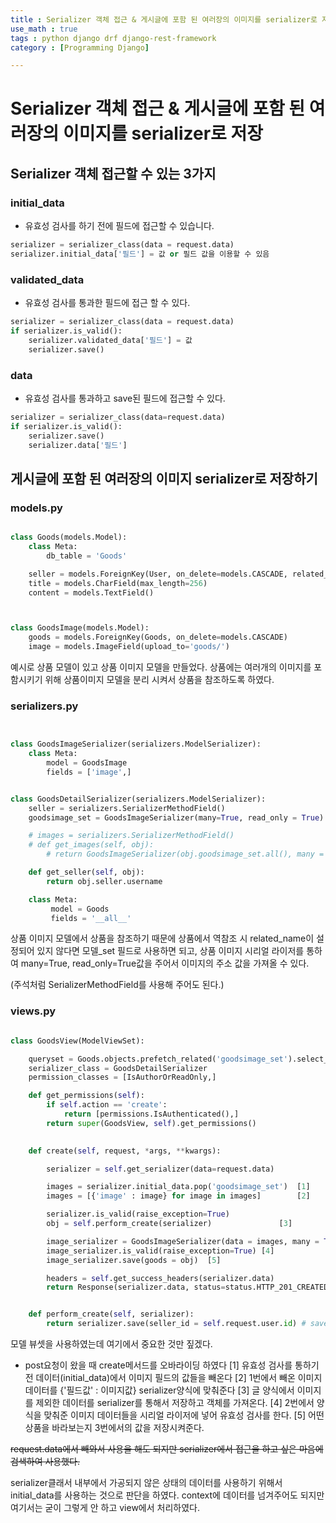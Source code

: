 ```yaml
---
title : Serializer 객체 접근 & 게시글에 포함 된 여러장의 이미지를 serializer로 저장
use_math : true
tags : python django drf django-rest-framework
category : [Programming Django]

---
```


Serializer 객체 접근 & 게시글에 포함 된 여러장의 이미지를 serializer로 저장
===

## Serializer 객체 접근할 수 있는 3가지

### initial_data
- 유효성 검사를 하기 전에 필드에 접근할 수 있습니다.
```python
serializer = serializer_class(data = request.data)
serializer.initial_data['필드'] = 값 or 필드 값을 이용할 수 있음
```

### validated_data
- 유효성 검사를 통과한 필드에 접근 할 수 있다.
```python
serializer = serializer_class(data = request.data)
if serializer.is_valid():
    serializer.validated_data['필드'] = 값
    serializer.save()
```

### data
- 유효성 검사를 통과하고 save된 필드에 접근할 수 있다.
```python
serializer = serializer_class(data=request.data)
if serializer.is_valid():
    serializer.save()
    serializer.data['필드']
```

## 게시글에 포함 된 여러장의 이미지 serializer로 저장하기


### models.py
```python

class Goods(models.Model):
    class Meta:
        db_table = 'Goods'

    seller = models.ForeignKey(User, on_delete=models.CASCADE, related_name='sell_goods')
    title = models.CharField(max_length=256)
    content = models.TextField()



class GoodsImage(models.Model):
    goods = models.ForeignKey(Goods, on_delete=models.CASCADE)
    image = models.ImageField(upload_to='goods/')

```
예시로 상품 모델이 있고 상품 이미지 모델을 만들었다.
상품에는 여러개의 이미지를 포함시키기 위해 상품이미지 모델을 분리 시켜서 상품을 참조하도록 하였다.


### serializers.py
```python


class GoodsImageSerializer(serializers.ModelSerializer):
    class Meta:
        model = GoodsImage
        fields = ['image',]


class GoodsDetailSerializer(serializers.ModelSerializer):
    seller = serializers.SerializerMethodField()
    goodsimage_set = GoodsImageSerializer(many=True, read_only = True)

    # images = serializers.SerializerMethodField()
    # def get_images(self, obj):
        # return GoodsImageSerializer(obj.goodsimage_set.all(), many = True).data

    def get_seller(self, obj):
        return obj.seller.username

    class Meta:
         model = Goods
         fields = '__all__'
```

상품 이미지 모델에서 상품을 참조하기 때문에 상품에서 역참조 시 related_name이 설정되어 있지 않다면 모델_set 필드로 사용하면 되고, 상품 이미지 시리얼 라이저를 통하여 many=True, read_only=True값을 주어서 이미지의 주소 값을 가져올 수 있다. 

(주석처럼 SerializerMethodField를 사용해 주어도 된다.)


### views.py
```python

class GoodsView(ModelViewSet):

    queryset = Goods.objects.prefetch_related('goodsimage_set').select_related('seller').all()
    serializer_class = GoodsDetailSerializer
    permission_classes = [IsAuthorOrReadOnly,]

    def get_permissions(self):
        if self.action == 'create':
            return [permissions.IsAuthenticated(),]
        return super(GoodsView, self).get_permissions()

    
    def create(self, request, *args, **kwargs):

        serializer = self.get_serializer(data=request.data)

        images = serializer.initial_data.pop('goodsimage_set')  [1]
        images = [{'image' : image} for image in images]        [2]

        serializer.is_valid(raise_exception=True)
        obj = self.perform_create(serializer)               [3]

        image_serializer = GoodsImageSerializer(data = images, many = True) [4]
        image_serializer.is_valid(raise_exception=True) [4]
        image_serializer.save(goods = obj)  [5]

        headers = self.get_success_headers(serializer.data)
        return Response(serializer.data, status=status.HTTP_201_CREATED, headers=headers)


    def perform_create(self, serializer):
        return serializer.save(seller_id = self.request.user.id) # save()메서드는 생성된 object를 반환해 주기 때문에 오버라이딩하였다
```
모델 뷰셋을 사용하였는데 여기에서 중요한 것만 짚겠다.

- post요청이 왔을 때 create메서드를 오바라이딩 하였다
[1] 유효성 검사를 통하기 전 데이터(initial_data)에서 이미지 필드의 값들을 빼온다
[2] 1번에서 빼온 이미지 데이터를 {'필드값' : 이미지값} serializer양식에 맞춰준다
[3] 글 양식에서 이미지를 제외한 데이터를 serializer를 통해서 저장하고 객체를 가져온다.
[4] 2번에서 양식을 맞춰준 이미지 데이터들을 시리얼 라이저에 넣어 유효성 검사를 한다.
[5] 어떤 상품을 바라보는지 3번에서의 값을 저장시켜준다.


~~request.data에서 빼와서 사용을 해도 되지만 serializer에서 접근을 하고 싶은 마음에 검색하여 사용했다.~~ 

serializer클래서 내부에서 가공되지 않은 상태의 데이터를 사용하기 위해서 initial_data를 사용하는 것으로 판단을 하였다. context에 데이터를 넘겨주어도 되지만 여기서는 굳이 그렇게 안 하고 view에서 처리하였다.